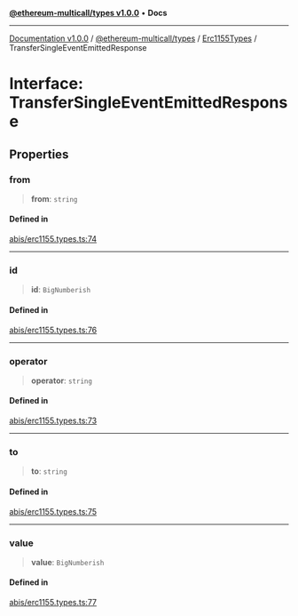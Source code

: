 [**@ethereum-multicall/types v1.0.0**](../../../README.md) • **Docs**

***

[Documentation v1.0.0](../../../../../packages.md) / [@ethereum-multicall/types](../../../README.md) / [Erc1155Types](../README.md) / TransferSingleEventEmittedResponse

# Interface: TransferSingleEventEmittedResponse

## Properties

### from

> **from**: `string`

#### Defined in

[abis/erc1155.types.ts:74](https://github.com/niZmosis/ethereum-multicall/blob/2a2d077a99c23b464a4e40dd6375d06ce98594bd/packages/types/src/abis/erc1155.types.ts#L74)

***

### id

> **id**: `BigNumberish`

#### Defined in

[abis/erc1155.types.ts:76](https://github.com/niZmosis/ethereum-multicall/blob/2a2d077a99c23b464a4e40dd6375d06ce98594bd/packages/types/src/abis/erc1155.types.ts#L76)

***

### operator

> **operator**: `string`

#### Defined in

[abis/erc1155.types.ts:73](https://github.com/niZmosis/ethereum-multicall/blob/2a2d077a99c23b464a4e40dd6375d06ce98594bd/packages/types/src/abis/erc1155.types.ts#L73)

***

### to

> **to**: `string`

#### Defined in

[abis/erc1155.types.ts:75](https://github.com/niZmosis/ethereum-multicall/blob/2a2d077a99c23b464a4e40dd6375d06ce98594bd/packages/types/src/abis/erc1155.types.ts#L75)

***

### value

> **value**: `BigNumberish`

#### Defined in

[abis/erc1155.types.ts:77](https://github.com/niZmosis/ethereum-multicall/blob/2a2d077a99c23b464a4e40dd6375d06ce98594bd/packages/types/src/abis/erc1155.types.ts#L77)
